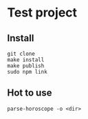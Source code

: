 # Test project
## Install
`git clone`  
`make install`  
`make publish`  
`sudo npm link`  

## Hot to use
`parse-horoscope -o <dir>`